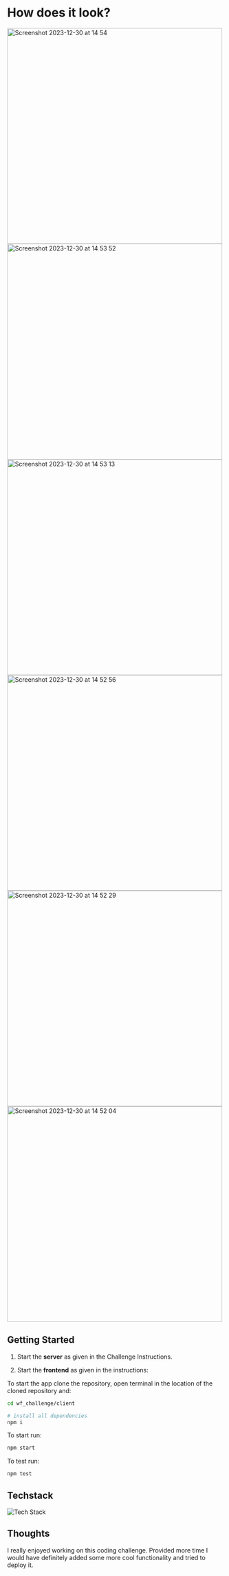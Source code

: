 # How does it look?
<img width="500" alt="Screenshot 2023-12-30 at 14 54" src="https://github.com/AntkiewiczGrzegorz1997/wf_challenge/assets/40823614/6a60544f-6105-43e6-b570-22fdc502d723">
<img width="500" alt="Screenshot 2023-12-30 at 14 53 52" src="https://github.com/AntkiewiczGrzegorz1997/wf_challenge/assets/40823614/7c18e0bc-ec6e-4f5d-bcba-ab4c64080eea">
<img width="500" alt="Screenshot 2023-12-30 at 14 53 13" src="https://github.com/AntkiewiczGrzegorz1997/wf_challenge/assets/40823614/1a99453c-bf16-40ad-b6b6-4e2a0607c481">
<img width="500" alt="Screenshot 2023-12-30 at 14 52 56" src="https://github.com/AntkiewiczGrzegorz1997/wf_challenge/assets/40823614/2b6c7923-e37f-409d-b2a6-ec74c7c406bc">
<img width="500" alt="Screenshot 2023-12-30 at 14 52 29" src="https://github.com/AntkiewiczGrzegorz1997/wf_challenge/assets/40823614/d70a0d6b-553f-412e-80a1-153e7b5e0f37">
<img width="500" alt="Screenshot 2023-12-30 at 14 52 04" src="https://github.com/AntkiewiczGrzegorz1997/wf_challenge/assets/40823614/45a75f97-3984-47b4-82b2-14ccc1d4bee8">


## Getting Started

1. Start the **server** as given in the Challenge Instructions.

2. Start the **frontend** as given in the instructions:

To start the app clone the repository, open terminal in the location of the cloned repository and:

```bash
cd wf_challenge/client

# install all dependencies
npm i
```

To start run:

```bash
npm start
```

To test run:

```bash
npm test
```

## Techstack

![Tech Stack](https://skillicons.dev/icons?i=ts,react,css,jest,redux)

## Thoughts

I really enjoyed working on this coding challenge. Provided more time I would have definitely added some more cool functionality and tried to deploy it.
